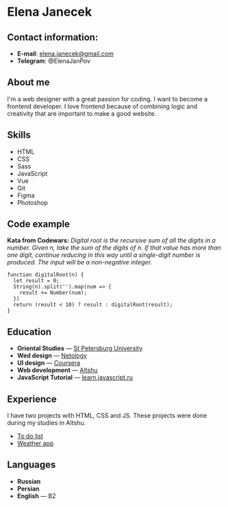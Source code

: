 # Elena Janecek

## Contact information:

* **E-mail**: elena.janecek@gmail.com
* **Telegram**: @ElenaJanPov


## About me

I'm a web designer with a great passion for coding. I want to become a frontend developer. I love frontend because of combining logic and creativity that are important to make a good website.


## Skills

* HTML
* CSS 
* Sass
* JavaScript
* Vue
* Git
* Figma
* Photoshop


## Code example

**Kata from Codewars:** *Digital root is the recursive sum of all the digits in a number. Given n, take the sum of the digits of n. If that value has more than one digit, continue reducing in this way until a single-digit number is produced. The input will be a non-negative integer.*

```
function digitalRoot(n) {
  let result = 0;
  String(n).split('').map(num => {
    result += Number(num);
  })
  return (result < 10) ? result : digitalRoot(result);
}
```

## Education

* **Oriental Studies** — [St Petersburg University](https://spbu.ru/)
* **Wed design** — [Netology](https://netology.ru/)
* **UI design** — [Coursera](https://www.coursera.org/)
* **Web development** — [Altshu](https://altshu.com/)
* **JavaScript Tutorial** — [learn.javascript.ru](https://learn.javascript.ru/)


## Experience

I have two projects with HTML, CSS and JS. These projects were done during my studies in Altshu.
* [To do list](https://elenajan.github.io/To-do-list/)
* [Weather app](https://elenajan.github.io/Weather/)



## Languages

* **Russian** 
* **Persian** 
* **English** — B2

